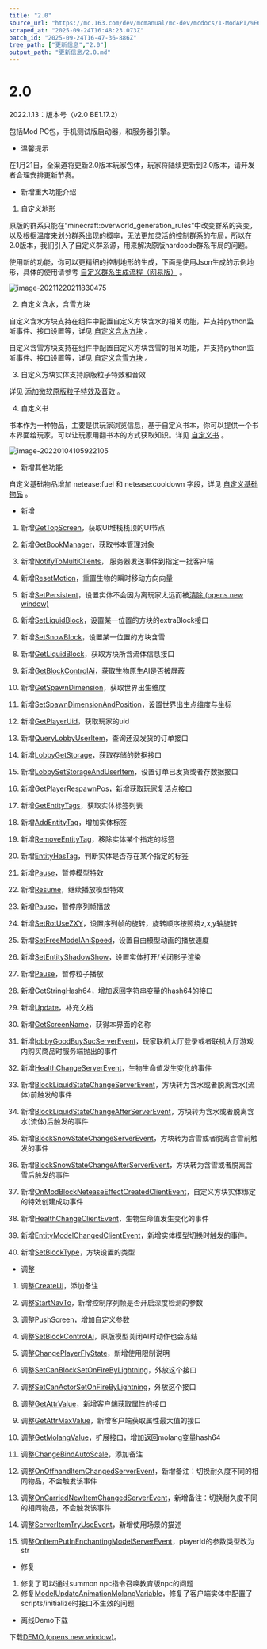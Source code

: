 ```yaml
---
title: "2.0"
source_url: "https://mc.163.com/dev/mcmanual/mc-dev/mcdocs/1-ModAPI/%E6%9B%B4%E6%96%B0%E4%BF%A1%E6%81%AF/2.0.html"
scraped_at: "2025-09-24T16:48:23.073Z"
batch_id: "2025-09-24T16-47-36-886Z"
tree_path: ["更新信息","2.0"]
output_path: "更新信息/2.0.md"
---
```


#  2.0

2022.1.13：版本号（v2.0 BE1.17.2）

包括Mod PC包，手机测试版启动器，和服务器引擎。

*   温馨提示

在1月21日，全渠道将更新2.0版本玩家包体，玩家将陆续更新到2.0版本，请开发者合理安排更新节奏。

*   新增重大功能介绍

1.  自定义地形

原版的群系只能在“minecraft:overworld\_generation\_rules”中改变群系的突变，以及根据温度来划分群系出现的概率，无法更加灵活的控制群系的布局，所以在2.0版本，我们引入了自定义群系源，用来解决原版hardcode群系布局的问题。

使用新的功能，你可以更精细的控制地形的生成，下面是使用Json生成的示例地形，具体的使用请参考 [自定义群系生成流程（网易版）](https://mc.163.com/dev/mcmanual/mc-dev/mcguide/20-玩法开发/15-自定义游戏内容/4-自定义维度/2-群系地貌.html#7.自定义群系生成流程（网易版）) 。

![image-20211220211830475](https://mc.163.com/dev/mcmanual/mc-dev/assets/img/image-20211220211830475.7cb375b1.png)

2.  自定义含水，含雪方块

自定义含水方块支持在组件中配置自定义方块含水的相关功能，并支持python监听事件、接口设置等，详见 [自定义含水方块](https://mc.163.com/dev/mcmanual/mc-dev/mcguide/20-玩法开发/15-自定义游戏内容/2-自定义方块/3-特殊方块/7-自定义含水方块.html) 。

自定义含雪方块支持在组件中配置自定义方块含雪的相关功能，并支持python监听事件、接口设置等，详见 [自定义含雪方块](https://mc.163.com/dev/mcmanual/mc-dev/mcguide/20-玩法开发/15-自定义游戏内容/2-自定义方块/3-特殊方块/9-自定义含雪方块.html) 。

3.  自定义方块实体支持原版粒子特效和音效

详见 [添加微软原版粒子特效及音效](https://mc.163.com/dev/mcmanual/mc-dev/mcguide/20-玩法开发/15-自定义游戏内容/2-自定义方块/4.1-自定义方块实体外观.html#添加微软原版粒子特效及音效) 。

4.  自定义书

书本作为一种物品，主要是供玩家浏览信息，基于自定义书本，你可以提供一个书本界面给玩家，可以让玩家用翻书本的方式获取知识。详见 [自定义书](https://mc.163.com/dev/mcmanual/mc-dev/mcguide/20-玩法开发/15-自定义游戏内容/5-自定义书本/01-自定义基础书本.html) 。

![image-20220104105922105](https://mc.163.com/dev/mcmanual/mc-dev/assets/img/image-20220104105922105.f991348f.png)

*   新增其他功能

自定义基础物品增加 netease:fuel 和 netease:cooldown 字段，详见 [自定义基础物品](https://mc.163.com/dev/mcmanual/mc-dev/mcguide/20-玩法开发/15-自定义游戏内容/1-自定义物品/1-自定义基础物品.html) 。

*   新增

1.  新增[GetTopScreen](/接口/自定义UI/通用#gettopscreen)，获取UI堆栈栈顶的UI节点
    
2.  新增[GetBookManager](/接口/自定义UI/自定义书本#getbookmanager)，获取书本管理对象
    
3.  新增[NotifyToMultiClients](/接口/通用/事件#notifytomulticlients)， 服务器发送事件到指定一批客户端
    
4.  新增[ResetMotion](/接口/实体/行为#resetmotion)，重置生物的瞬时移动方向向量
    
5.  新增[SetPersistent](/接口/实体/属性#setpersistent)，设置实体不会因为离玩家太远而被[清除 (opens new window)](https://zh.minecraft.wiki/w/%E7%94%9F%E6%88%90#.E5.9F.BA.E5.B2.A9.E7.89.88_2)
    
6.  新增[SetLiquidBlock](/接口/世界/方块管理#setliquidblock)，设置某一位置的方块的extraBlock接口
    
7.  新增[SetSnowBlock](/接口/世界/方块管理#setsnowblock)，设置某一位置的方块含雪
    
8.  新增[GetLiquidBlock](/接口/世界/方块管理#getliquidblock)，获取方块所含流体信息接口
    
9.  新增[GetBlockControlAi](/接口/实体/行为#getblockcontrolai)，获取生物原生AI是否被屏蔽
    
10.  新增[GetSpawnDimension](/接口/世界/地图#getspawndimension)，获取世界出生维度
     
11.  新增[SetSpawnDimensionAndPosition](/接口/世界/地图#setspawndimensionandposition)，设置世界出生点维度与坐标
     
12.  新增[GetPlayerUid](/接口/联机大厅#getplayeruid)，获取玩家的uid
     
13.  新增[QueryLobbyUserItem](/接口/联机大厅#querylobbyuseritem)，查询还没发货的订单接口
     
14.  新增[LobbyGetStorage](/接口/联机大厅#lobbygetstorage)，获取存储的数据接口
     
15.  新增[LobbySetStorageAndUserItem](/接口/联机大厅#lobbysetstorageanduseritem)，设置订单已发货或者存数据接口
     
16.  新增[GetPlayerRespawnPos](/接口/玩家/行为#getplayerrespawnpos)，新增获取玩家复活点接口
     
17.  新增[GetEntityTags](/接口/实体/标签#getentitytags)，获取实体标签列表
     
18.  新增[AddEntityTag](/接口/实体/标签#addentitytag)，增加实体标签
     
19.  新增[RemoveEntityTag](/接口/实体/标签#removeentitytag)，移除实体某个指定的标签
     
20.  新增[EntityHasTag](/接口/实体/标签#entityhastag)，判断实体是否存在某个指定的标签
     
21.  新增[Pause](/接口/特效/模型特效#pause)，暂停模型特效
     
22.  新增[Resume](/接口/特效/模型特效#resume)，继续播放模型特效
     
23.  新增[Pause](/接口/特效/序列帧#pause)，暂停序列帧播放
     
24.  新增[SetRotUseZXY](/接口/特效/序列帧#setrotusezxy)，设置序列帧的旋转，旋转顺序按照绕z,x,y轴旋转
     
25.  新增[SetFreeModelAniSpeed](/接口/模型#setfreemodelanispeed)，设置自由模型动画的播放速度
     
26.  新增[SetEntityShadowShow](/接口/模型#setentityshadowshow)，设置实体打开/关闭影子渲染
     
27.  新增[Pause](/接口/特效/粒子#pause)，暂停粒子播放
     
28.  新增[GetStringHash64](/接口/实体/molang#getstringhash64)，增加返回字符串变量的hash64的接口
     
29.  新增[Update](/接口/自定义UI/UI界面#update)，补充文档
     
30.  新增[GetScreenName](/接口/自定义UI/UI界面#getscreenname)，获得本界面的名称
     
31.  新增[lobbyGoodBuySucServerEvent](/事件/联机大厅#lobbygoodbuysucserverevent)，玩家联机大厅登录或者联机大厅游戏内购买商品时服务端抛出的事件
     
32.  新增[HealthChangeServerEvent](/事件/实体#healthchangeserverevent)，生物生命值发生变化的事件
     
33.  新增[BlockLiquidStateChangeServerEvent](/事件/方块#blockliquidstatechangeserverevent)，方块转为含水或者脱离含水(流体)前触发的事件
     
34.  新增[BlockLiquidStateChangeAfterServerEvent](/事件/方块#blockliquidstatechangeafterserverevent)，方块转为含水或者脱离含水(流体)后触发的事件
     
35.  新增[BlockSnowStateChangeServerEvent](/事件/方块#blocksnowstatechangeserverevent)，方块转为含雪或者脱离含雪前触发的事件
     
36.  新增[BlockSnowStateChangeAfterServerEvent](/事件/方块#blocksnowstatechangeafterserverevent)，方块转为含雪或者脱离含雪后触发的事件
     
37.  新增[OnModBlockNeteaseEffectCreatedClientEvent](/事件/方块#onmodblockneteaseeffectcreatedclientevent)，自定义方块实体绑定的特效创建成功事件
     
38.  新增[HealthChangeClientEvent](/事件/实体#healthchangeclientevent)，生物生命值发生变化的事件
     
39.  新增[EntityModelChangedClientEvent](/事件/实体#entitymodelchangedclientevent)，新增实体模型切换时触发的事件。
     
40.  新增[SetBlockType](/枚举值/SetBlockType)，方块设置的类型
     

*   调整

1.  调整[CreateUI](/接口/自定义UI/通用#createui)，添加备注
    
2.  调整[StartNavTo](/接口/玩家/导航#startnavto)，新增控制序列帧是否开启深度检测的参数
    
3.  调整[PushScreen](/接口/自定义UI/通用#pushscreen)，增加自定义参数
    
4.  调整[SetBlockControlAi](/接口/实体/行为#setblockcontrolai)，原版模型关闭AI时动作也会冻结
    
5.  调整[ChangePlayerFlyState](/接口/玩家/行为#changeplayerflystate)，新增使用限制说明
    
6.  调整[SetCanBlockSetOnFireByLightning](/接口/世界/游戏规则#setcanblocksetonfirebylightning)，外放这个接口
    
7.  调整[SetCanActorSetOnFireByLightning](/接口/世界/游戏规则#setcanactorsetonfirebylightning)，外放这个接口
    
8.  调整[GetAttrValue](/接口/实体/属性#getattrvalue)，新增客户端获取属性的接口
    
9.  调整[GetAttrMaxValue](/接口/实体/属性#getattrmaxvalue)，新增客户端获取属性最大值的接口
    
10.  调整[GetMolangValue](/接口/实体/molang#getmolangvalue)，扩展接口，增加返回molang变量hash64
     
11.  调整[ChangeBindAutoScale](/接口/自定义UI/UI界面#changebindautoscale)，添加备注
     
12.  调整[OnOffhandItemChangedServerEvent](/事件/物品#onoffhanditemchangedserverevent)，新增备注：切换耐久度不同的相同物品，不会触发该事件
     
13.  调整[OnCarriedNewItemChangedServerEvent](/事件/物品#oncarriednewitemchangedserverevent)，新增备注：切换耐久度不同的相同物品，不会触发该事件
     
14.  调整[ServerItemTryUseEvent](/事件/物品#serveritemtryuseevent)，新增使用场景的描述
     
15.  调整[OnItemPutInEnchantingModelServerEvent](/事件/物品#onitemputinenchantingmodelserverevent)，playerId的参数类型改为str
     

*   修复

1.  修复了可以通过summon npc指令召唤教育版npc的问题
2.  修复[ModelUpdateAnimationMolangVariable](/接口/虚拟世界/模型#modelupdateanimationmolangvariable)，修复了客户端实体中配置了scripts/initialize时接口不生效的问题

*   离线Demo下载

下载[DEMO (opens new window)](https://g79.gdl.netease.com/2.0DemoV4.zip)。